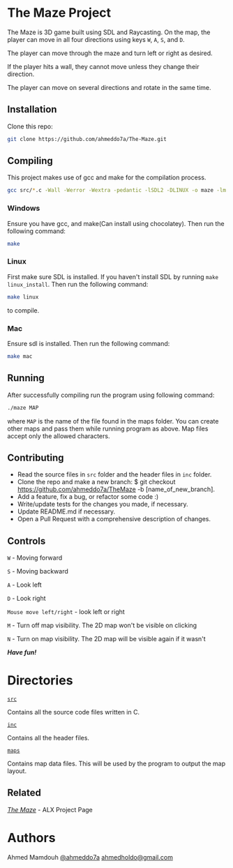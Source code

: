 # The Maze Project

The Maze is 3D game built using SDL and Raycasting. On the map, the player can move in all four directions using keys ```W```, ```A```, ```S```, and ```D```. 

The player can move through the maze and turn left or right as desired.

If the player hits a wall, they cannot move unless they change their direction.

The player can move on several directions and rotate in the same time.

## Installation

Clone this repo:
```bash
git clone https://github.com/ahmeddo7a/The-Maze.git
```


## Compiling
This project makes use of gcc and make for the compilation process.

```bash
gcc src/*.c -Wall -Werror -Wextra -pedantic -lSDL2 -DLINUX -o maze -lm
```

### Windows
Ensure you have gcc, and make(Can install using chocolatey). Then run the following command:

```bash 
make
```
### Linux
First make sure SDL is installed. If you haven't install SDL by running ``` make linux_install ```. Then run the following command:

```bash
make linux 
```
to compile.

### Mac
Ensure sdl is installed. Then run the following command:

```bash
make mac
```
## Running
After successfully compiling run the program using following command:

```bash
./maze MAP
```

where ```MAP``` is the name of the file found in the maps folder. You can create other maps and pass them while running program as above. Map files accept only the allowed characters.


## Contributing

- Read the source files in ```src``` folder and the header files in ```inc``` folder.
- Clone the repo and make a new branch: $ git checkout https://github.com/ahmeddo7a/TheMaze -b [name_of_new_branch].
- Add a feature, fix a bug, or refactor some code :)
- Write/update tests for the changes you made, if necessary.
- Update README.md if necessary.
- Open a Pull Request with a comprehensive description of changes.


## Controls

```W``` - Moving forward

```S``` - Moving backward

```A``` - Look left

```D``` - Look right

```Mouse move left/right``` - look left or right

```M``` - Turn off map visibility. The 2D map won't be visible on clicking

```N``` - Turn on map visibility. The 2D map will be visible again if it wasn't

***Have fun!***


# Directories

[`src`](https://github.com/ahmeddo7a/TheMaze/tree/main/src)

Contains all the source code files written in C.

[`inc`](https://github.com/ahmeddo7a/TheMaze/tree/main/inc)

Contains all the header files.

[`maps`](https://github.com/ahmeddo7a/TheMaze/tree/main/maps)

Contains map data files. This will be used by the program to output the map layout.


## Related

*[The Maze](https://alx-intranet.hbtn.io/concepts/133)* - ALX Project Page


# Authors

Ahmed Mamdouh [@ahmeddo7a](https://github.com/ahmeddo7a) <ahmedholdo@gmail.com>